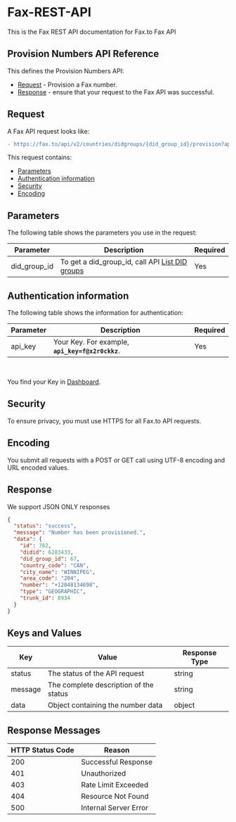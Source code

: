 # Fax-REST-API
This is the Fax REST API documentation for Fax.to Fax API

## Provision Numbers API Reference

This defines the Provision Numbers API:

* [Request](#request) - Provision a Fax number.
* [Response](#response) - ensure that your request to the Fax API was successful.

## Request

A Fax API request looks like:
```diff
- https://fax.to/api/v2/countries/didgroups/{did_group_id}/provision?api_key=API_KEY
```
This request contains:

* [Parameters](#parameters)
* [Authentication information](#authentication-information)
* [Security](#security)
* [Encoding](#encoding)

## Parameters

The following table shows the parameters you use in the request:

| **Parameter** | **Description**                                                                                       | **Required** |
| ------------- | ----------------------------------------------------------------------------------------------------- | ------------ |
| did_group_id  | To get a did_group_id, call API [List DID groups](../readme.md#list-did-groups)                       | Yes          |

## Authentication information

The following table shows the information for authentication:

| **Parameter** | **Description**                                                                                      | **Required** |
| ------------- | ---------------------------------------------------------------------------------------------------- | ------------ |
| api_key       | Your Key. For example, **```api_key=f@x2r0ckkz```**.                                                 | Yes          |

<br>

You find your Key in [Dashboard](https://api.fax.to/dashboard).

## Security

To ensure privacy, you must use HTTPS for all Fax.to API requests.

## Encoding

You submit all requests with a POST or GET call using UTF-8 encoding and URL encoded values.

## Response

We support JSON ONLY responses

```json
{
  "status": "success",
  "message": "Number has been provisioned.",
  "data": {
    "id": 782,
    "didid": 6283433,
    "did_group_id": 67,
    "country_code": "CAN",
    "city_name": "WINNIPEG",
    "area_code": "204",
    "number": "+12048134698",
    "type": "GEOGRAPHIC",
    "trunk_id": 8934
  }
}
```

## Keys and Values

| **Key**           | **Value**                                                               | **Response Type** |
| ----------------- | ----------------------------------------------------------------------- | ----------------- |
| status            | The status of the API request                                           | string            |
| message           | The complete description of the status                                  | string            |
| data	            | Object containing the number data                                       | object            |

## Response Messages

| **HTTP Status Code** | **Reason**            |
| -------------------- | --------------------- |
| 200                  | Successful Response   |
| 401                  | Unauthorized          |
| 403                  | Rate Limit Exceeded   |
| 404                  | Resource Not Found    |
| 500                  | Internal Server Error |

